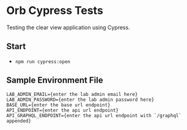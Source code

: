 # Orb Cypress Tests

Testing the clear view application using Cypress.

## Start

- `npm run cypress:open`

## Sample Environment File

```text
LAB_ADMIN_EMAIL={enter the lab admin email here}
LAB_ADMIN_PASSWORD={enter the lab admin password here}
BASE_URL={enter the base url endpoint}
API_ENDPOINT={enter the api url endpoint}
API_GRAPHQL_ENDPOINT={enter the api url endpoint with `/graphql` appended}
```
